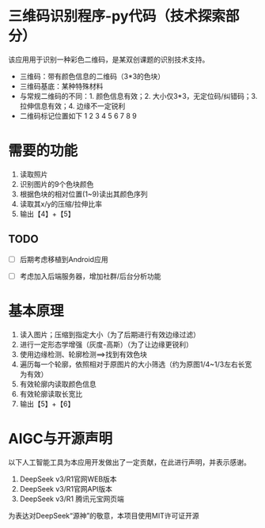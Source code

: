 # 三维码识别程序-py代码（技术探索部分）
该应用用于识别一种彩色二维码，是某双创课题的识别技术支持。
- 三维码：带有颜色信息的二维码（3*3的色块）
- 三维码基底：某种特殊材料
- 与常规二维码的不同：1. 颜色信息有效；2. 大小仅3*3，无定位码/纠错码；3. 拉伸信息有效；4. 边缘不一定锐利
- 二维码标记位置如下
1   2   3
4   5   6
7   8   9
# 需要的功能
1. 读取照片
2. 识别图片的9个色块颜色
3. 根据色块的相对位置(1~9)读出其颜色序列
4. 读取其x/y的压缩/拉伸比率
5. 输出【4】+【5】
## TODO
- [ ] 后期考虑移植到Android应用
- [ ] 考虑加入后端服务器，增加社群/后台分析功能


# 基本原理
1. 读入图片；压缩到指定大小（为了后期进行有效边缘过滤）
2. 进行一定形态学增强（灰度-高斯）（为了让边缘更锐利）
3. 使用边缘检测、轮廓检测==>找到有效色块
4. 遍历每一个轮廓，依照相对于原图片的大小筛选（约为原图1/4~1/3左右长宽为有效）
5. 有效轮廓内读取颜色信息
6. 有效轮廓读取长宽比
7. 输出【5】+【6】


# AIGC与开源声明
以下人工智能工具为本应用开发做出了一定贡献，在此进行声明，并表示感谢。

1. DeepSeek v3/R1官网WEB版本
2. DeepSeek v3/R1官网API版本
3. DeepSeek v3/R1 腾讯元宝网页端

为表达对DeepSeek“源神”的敬意，本项目使用MIT许可证开源